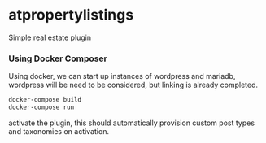 # atpropertylistings

Simple real estate plugin

### Using Docker Composer

Using docker, we can start up instances of wordpress and mariadb, wordpress
will be need to be considered, but linking is already completed.

```bash
docker-compose build
docker-compose run
```

activate the plugin, this should automatically provision custom post types and 
taxonomies on activation. 

